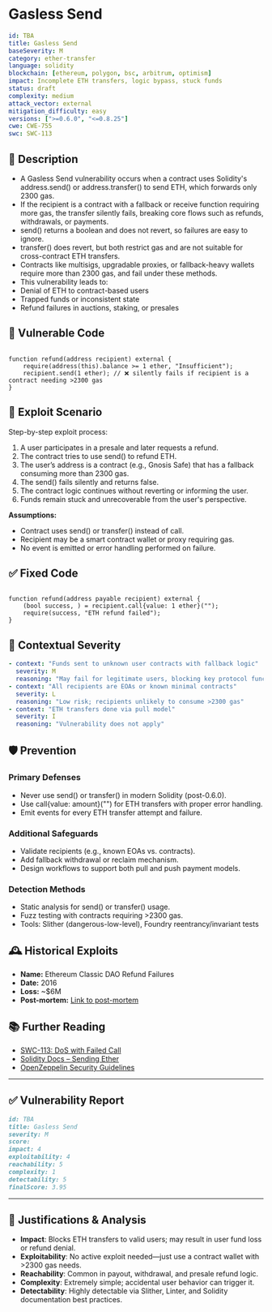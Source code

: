 # Gasless Send

```YAML
id: TBA
title: Gasless Send
baseSeverity: M
category: ether-transfer
language: solidity
blockchain: [ethereum, polygon, bsc, arbitrum, optimism]
impact: Incomplete ETH transfers, logic bypass, stuck funds
status: draft
complexity: medium
attack_vector: external
mitigation_difficulty: easy
versions: [">=0.6.0", "<=0.8.25"]
cwe: CWE-755
swc: SWC-113
```

## 📝 Description

- A Gasless Send vulnerability occurs when a contract uses Solidity's address.send() or address.transfer() to send ETH, which forwards only 2300 gas. 
- If the recipient is a contract with a fallback or receive function requiring more gas, the transfer silently fails, breaking core flows such as refunds, withdrawals, or payments.
- send() returns a boolean and does not revert, so failures are easy to ignore.
- transfer() does revert, but both restrict gas and are not suitable for cross-contract ETH transfers.
- Contracts like multisigs, upgradable proxies, or fallback-heavy wallets require more than 2300 gas, and fail under these methods.
- This vulnerability leads to:
- Denial of ETH to contract-based users
- Trapped funds or inconsistent state
- Refund failures in auctions, staking, or presales

## 🚨 Vulnerable Code

```solidity

function refund(address recipient) external {
    require(address(this).balance >= 1 ether, "Insufficient");
    recipient.send(1 ether); // ❌ silently fails if recipient is a contract needing >2300 gas
}
```

## 🧪 Exploit Scenario

Step-by-step exploit process:

1. A user participates in a presale and later requests a refund.
2. The contract tries to use send() to refund ETH.
3. The user’s address is a contract (e.g., Gnosis Safe) that has a fallback consuming more than 2300 gas.
4. The send() fails silently and returns false.
5. The contract logic continues without reverting or informing the user.
6. Funds remain stuck and unrecoverable from the user's perspective.

**Assumptions:**

- Contract uses send() or transfer() instead of call.
- Recipient may be a smart contract wallet or proxy requiring gas.
- No event is emitted or error handling performed on failure.

## ✅ Fixed Code

```solidity

function refund(address payable recipient) external {
    (bool success, ) = recipient.call{value: 1 ether}("");
    require(success, "ETH refund failed");
}
```

## 🧭 Contextual Severity

```yaml
- context: "Funds sent to unknown user contracts with fallback logic"
  severity: M
  reasoning: "May fail for legitimate users, blocking key protocol functions"
- context: "All recipients are EOAs or known minimal contracts"
  severity: L
  reasoning: "Low risk; recipients unlikely to consume >2300 gas"
- context: "ETH transfers done via pull model"
  severity: I
  reasoning: "Vulnerability does not apply"
```

## 🛡️ Prevention

### Primary Defenses

- Never use send() or transfer() in modern Solidity (post-0.6.0).
- Use call{value: amount}("") for ETH transfers with proper error handling.
- Emit events for every ETH transfer attempt and failure.

### Additional Safeguards

- Validate recipients (e.g., known EOAs vs. contracts).
- Add fallback withdrawal or reclaim mechanism.
- Design workflows to support both pull and push payment models.

### Detection Methods

- Static analysis for send() or transfer() usage.
- Fuzz testing with contracts requiring >2300 gas.
- Tools: Slither (dangerous-low-level), Foundry reentrancy/invariant tests

## 🕰️ Historical Exploits

- **Name:** Ethereum Classic DAO Refund Failures 
- **Date:** 2016 
- **Loss:** ~$6M 
- **Post-mortem:** [Link to post-mortem](https://ethereum.org/en/history/#the-dao) 
 
## 📚 Further Reading

- [SWC-113: DoS with Failed Call](https://swcregistry.io/docs/SWC-113)  
- [Solidity Docs – Sending Ether](https://docs.soliditylang.org/en/latest/security-considerations.html#sending-and-receiving-ether) 
- [OpenZeppelin Security Guidelines](https://docs.openzeppelin.com/contracts/4.x/api/utils#Address-sendValue-address-uint256)

--- 

## ✅ Vulnerability Report

```markdown
id: TBA
title: Gasless Send
severity: M
score:
impact: 4  
exploitability: 4  
reachability: 5  
complexity: 1  
detectability: 5  
finalScore: 3.95
```

---

## 📄 Justifications & Analysis

- **Impact**: Blocks ETH transfers to valid users; may result in user fund loss or refund denial.
- **Exploitability**: No active exploit needed—just use a contract wallet with >2300 gas needs.
- **Reachability**: Common in payout, withdrawal, and presale refund logic.
- **Complexity**: Extremely simple; accidental user behavior can trigger it.
- **Detectability**: Highly detectable via Slither, Linter, and Solidity documentation best practices.
